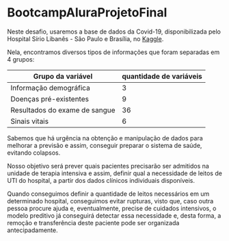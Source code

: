# BootcampAluraProjetoFinal
Neste desafio, usaremos a base de dados da Covid-19, disponibilizada pelo Hospital Sírio Libanês - São Paulo e Brasília, no [Kaggle](https://www.kaggle.com/S%C3%ADrio-Libanes/covid19).

Nela, encontramos diversos tipos de informações que foram separadas em 4 grupos:

|Grupo da variável| quantidade de variáveis|
|---|---|
|Informação demográfica| 3 |
|Doenças pré-existentes| 9 |
|Resultados do exame de sangue| 36 |
|Sinais vitais | 6 |

Sabemos que há urgência na obtenção e manipulação de dados para melhorar a previsão e assim, conseguir preparar o sistema de saúde, evitando colapsos.

Nosso objetivo será prever quais pacientes precisarão ser admitidos na unidade de terapia intensiva e assim, definir qual a necessidade de leitos de UTI do hospital, a partir dos dados clínicos individuais disponíveis.

Quando conseguimos definir a quantidade de leitos necessários em um determinado hospital, conseguimos evitar rupturas, visto que, caso outra pessoa procure ajuda e, eventualmente, precise de cuidados intensivos, o modelo preditivo já conseguirá detectar essa necessidade e, desta forma, a remoção e transferência deste paciente pode ser organizada antecipadamente.
